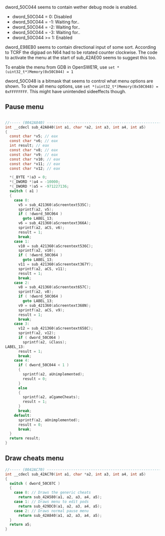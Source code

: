 dword_50C044 seems to contain wether debug mode is enabled.
* dword_50C044 = 0: Disabled
* dword_50C044 = -1: Waiting for..
* dword_50C044 = -2: Waiting for..
* dword_50C044 = -3: Waiting for..
* dword_50C044 >= 1: Enabled

dword_E98EB0 seems to contain directional input of some sort. According to TCRF the digipad on N64 had to be rotated counter clockwise. The code to activate the menu at the start of sub_42AE00 seems to suggest this too.

To enable the menu from GDB in OpenSWE1R, use `set *(uint32_t*)Memory(0x50C044) = 1`

dword_50C048 is a bitmask that seems to control what menu options are shown. To show all menu options, use `set *(uint32_t*)Memory(0x50C048) = 0xFFFFFFFF`. This might have unintended sideeffects though.

## Pause menu

```C

//----- (0042A840) --------------------------------------------------------
int __cdecl sub_42A840(int a1, char *a2, int a3, int a4, int a5)
{
  const char *v5; // eax
  const char *v6; // eax
  int result; // eax
  const char *v8; // eax
  const char *v9; // eax
  const char *v10; // eax
  const char *v11; // eax
  const char *v12; // eax

  *(_BYTE *)a3 = 0;
  *(_DWORD *)a4 = -10000;
  *(_DWORD *)a5 = -971227136;
  switch ( a1 )
  {
    case 0:
      v5 = sub_421360(aScreentext535C);
      sprintf(a2, v5);
      if ( !dword_50C064 )
        goto LABEL_13;
      v6 = sub_421360(aScreentext366A);
      sprintf(a2, aCS, v6);
      result = 1;
      break;
    case 1:
      v10 = sub_421360(aScreentext536C);
      sprintf(a2, v10);
      if ( !dword_50C064 )
        goto LABEL_13;
      v11 = sub_421360(aScreentext367Y);
      sprintf(a2, aCS, v11);
      result = 1;
      break;
    case 2:
      v8 = sub_421360(aScreentext657C);
      sprintf(a2, v8);
      if ( !dword_50C064 )
        goto LABEL_13;
      v9 = sub_421360(aScreentext368N);
      sprintf(a2, aCS, v9);
      result = 1;
      break;
    case 3:
      v12 = sub_421360(aScreentext658C);
      sprintf(a2, v12);
      if ( dword_50C064 )
        sprintf(a2, &Class);
LABEL_13:
      result = 1;
      break;
    case 4:
      if ( dword_50C044 < 1 )
      {
        sprintf(a2, aUnimplemented);
        result = 0;
      }
      else
      {
        sprintf(a2, aCgameCheats);
        result = 1;
      }
      break;
    default:
      sprintf(a2, aUnimplemented);
      result = 0;
      break;
  }
  return result;
}
```

## Draw cheats menu

```C
//----- (0042AC70) --------------------------------------------------------
int __cdecl sub_42AC70(int a1, char *a2, int a3, int a4, int a5)
{
  switch ( dword_50C07C )
  {
    case 0: // Draws the generic cheats
      return sub_42A580(a1, a2, a3, a4, a5);
    case 1: // Draws menu to edit pods
      return sub_429DC0(a1, a2, a3, a4, a5);
    case 2: // Draws normal pause menu
      return sub_42A840(a1, a2, a3, a4, a5);
  }
  return a5;
}
```